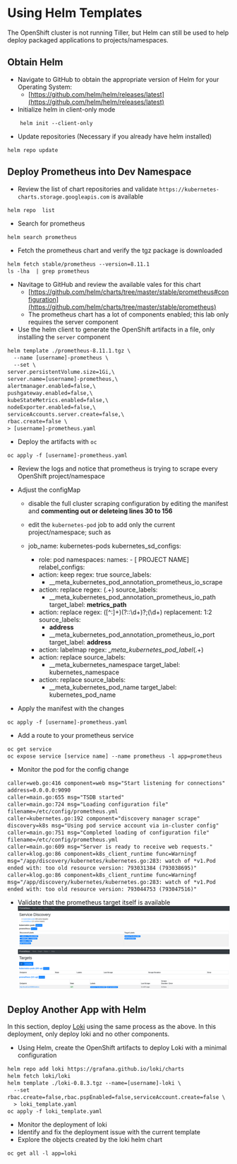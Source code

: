 # Using Helm Templates
The OpenShift cluster is not running Tiller, but Helm can still be used to help deploy packaged applications to projects/namespaces. 

## Obtain Helm
- Navigate to GitHub to obtain the appropriate version of Helm for your Operating System: 
    - [https://github.com/helm/helm/releases/latest](https://github.com/helm/helm/releases/latest)
- Initialize helm in client-only mode
```
    helm init --client-only
```
- Update repositories (Necessary if you already have helm installed)

```
helm repo update
```

## Deploy Prometheus into Dev Namespace


- Review the list of chart repositories and validate `https://kubernetes-charts.storage.googleapis.com` is available
    
```
helm repo  list
```
- Search for prometheus

```
helm search prometheus
```
- Fetch the prometheus chart and verify the tgz package is downloaded

```
helm fetch stable/prometheus --version=8.11.1
ls -lha  | grep prometheus
```

- Navitage to GitHub and review the available vales for this chart
    - [https://github.com/helm/charts/tree/master/stable/prometheus#configuration](https://github.com/helm/charts/tree/master/stable/prometheus)
    - The prometheus chart has a lot of components enabled; this lab only requires the server component
- Use the helm client to generate the OpenShift artifacts in a file, only installing the `server` component


```
helm template ./prometheus-8.11.1.tgz \
  --name [username]-prometheus \
  --set \
server.persistentVolume.size=1Gi,\
server.name=[username]-prometheus,\
alertmanager.enabled=false,\
pushgateway.enabled=false,\
kubeStateMetrics.enabled=false,\
nodeExporter.enabled=false,\
serviceAccounts.server.create=false,\
rbac.create=false \
> [username]-prometheus.yaml
```
- Deploy the artifacts with `oc`

```
oc apply -f [username]-prometheus.yaml
```
- Review the logs and notice that prometheus is trying to scrape every OpenShift project/namespace
- Adjust the configMap 
    - disable the full cluster scraping configuration by editing the manifest and **commenting out or deleteing lines 30 to 156**
    - edit the `kubernetes-pod` job to add only the current project/namespace; such as


    - job_name: kubernetes-pods
      kubernetes_sd_configs:
      - role: pod
        namespaces:
            names:
              - [ PROJECT NAME]
      relabel_configs:
      - action: keep
        regex: true
        source_labels:
        - __meta_kubernetes_pod_annotation_prometheus_io_scrape
      - action: replace
        regex: (.+)
        source_labels:
        - __meta_kubernetes_pod_annotation_prometheus_io_path
        target_label: __metrics_path__
      - action: replace
        regex: ([^:]+)(?::\d+)?;(\d+)
        replacement: $1:$2
        source_labels:
        - __address__
        - __meta_kubernetes_pod_annotation_prometheus_io_port
        target_label: __address__
      - action: labelmap
        regex: __meta_kubernetes_pod_label_(.+)
      - action: replace
        source_labels:
        - __meta_kubernetes_namespace
        target_label: kubernetes_namespace
      - action: replace
        source_labels:
        - __meta_kubernetes_pod_name
        target_label: kubernetes_pod_name


- Apply the manifest with the changes

```
oc apply -f [username]-prometheus.yaml
```

- Add a route to your prometheus service

```
oc get service
oc expose service [service name] --name prometheus -l app=prometheus
```
- Monitor the pod for the config change


```
caller=web.go:416 component=web msg="Start listening for connections" address=0.0.0.0:9090
caller=main.go:655 msg="TSDB started"
caller=main.go:724 msg="Loading configuration file" filename=/etc/config/prometheus.yml
caller=kubernetes.go:192 component="discovery manager scrape" discovery=k8s msg="Using pod service account via in-cluster config"
caller=main.go:751 msg="Completed loading of configuration file" filename=/etc/config/prometheus.yml
caller=main.go:609 msg="Server is ready to receive web requests."
caller=klog.go:86 component=k8s_client_runtime func=Warningf msg="/app/discovery/kubernetes/kubernetes.go:283: watch of *v1.Pod ended with: too old resource version: 793031384 (793038695)"
caller=klog.go:86 component=k8s_client_runtime func=Warningf msg="/app/discovery/kubernetes/kubernetes.go:283: watch of *v1.Pod ended with: too old resource version: 793044753 (793047516)"
```
- Validate that the prometheus target itself is available
![](../assets/openshift201/02_prometheus_service.png)
![](../assets/openshift201/02_prometheus_targets.png)

## Deploy Another App with Helm
In this section, deploy [Loki](https://grafana.com/loki) using the same process as the above.
In this deployment, only deploy loki and no other components. 

- Using Helm, create the OpenShift artifacts to deploy Loki with a minimal configuration
```
helm repo add loki https://grafana.github.io/loki/charts
helm fetch loki/loki
helm template ./loki-0.8.3.tgz --name=[username]-loki \
  --set rbac.create=false,rbac.pspEnabled=false,serviceAccount.create=false \
  > loki_template.yaml
oc apply -f loki_template.yaml
```

- Monitor the deployment of loki
- Identify and fix the deployment issue with the current template
- Explore the objects created by the loki helm chart

```
oc get all -l app=loki
```
